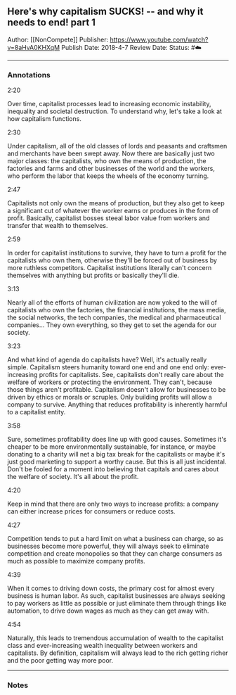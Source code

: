 ## Here's why capitalism SUCKS! -- and why it needs to end! part 1

Author: [[NonCompete]]
Publisher: https://www.youtube.com/watch?v=8aHvA0KHXqM
Publish Date: 2018-4-7
Review Date:
Status: #☁️ 

___

### Annotations

2:20

Over time, capitalist processes lead to increasing economic instability, inequality and societal destruction. To understand why, let's take a look at how capitalism functions.

2:30

Under capitalism, all of the old classes of lords and peasants and craftsmen and merchants have been swept away. Now there are basically just two major classes: the capitalists, who own the means of production, the factories and farms and other businesses of the world and the workers, who perform the labor that keeps the wheels of the economy turning.

2:47

Capitalists not only own the means of production, but they also get to keep a significant cut of whatever the worker earns or produces in the form of profit. Basically, capitalist bosses steeal labor value from workers and transfer that wealth to themselves.

2:59

In order for capitalist institutions to survive, they have to turn a profit for the capitalists who own them, otherwise they'll be forced out of business by more ruthless competitors. Capitalist institutions literally can't concern themselves with anything but profits or basically they'll die.

3:13

Nearly all of the efforts of human civilization are now yoked to the will of capitalists who own the factories, the financial institutions, the mass media, the social networks, the tech companies, the medical and pharmaceutical companies... They own everything, so they get to set the agenda for our society.

3:23

And what kind of agenda do capitalists have? Well, it's actually really simple. Capitalism steers humanity toward one end and one end only: ever-increasing profits for capitalists. See, capitalists don't really care about the welfare of workers or protecting the environment. They can't, because those things aren't profitable. Capitalism doesn't allow for businesses to be driven by ethics or morals or scruples. Only building profits will allow a company to survive. Anything that reduces profitability is inherently harmful to a capitalist entity.

3:58

Sure, sometimes profitability does line up with good causes. Sometimes it's cheaper to be more environmentally sustainable, for instance, or maybe donating to a charity will net a big tax break for the capitalists or maybe it's just good marketing to support a worthy cause. But this is all just incidental. Don't be fooled for a moment into believing that capitals and cares about the welfare of society. It's all about the profit.

4:20

Keep in mind that there are only two ways to increase profits: a company can either increase prices for consumers or reduce costs. 

4:27

Competition tends to put a hard limit on what a business can charge, so as businesses become more powerful, they will always seek to eliminate competition and create monopolies so that they can charge consumers as much as possible to maximize company profits. 

4:39

When it comes to driving down costs, the primary cost for almost every business is human labor. As such, capitalist businesses are always seeking to pay workers as little as possible or just eliminate them through things like automation, to drive down wages as much as they can get away with.

4:54

Naturally, this leads to tremendous accumulation of wealth to the capitalist class and ever-increasing wealth inequality between workers and capitalists. By definition, capitalism will always lead to the rich getting richer and the poor getting way more poor.

___

### Notes

